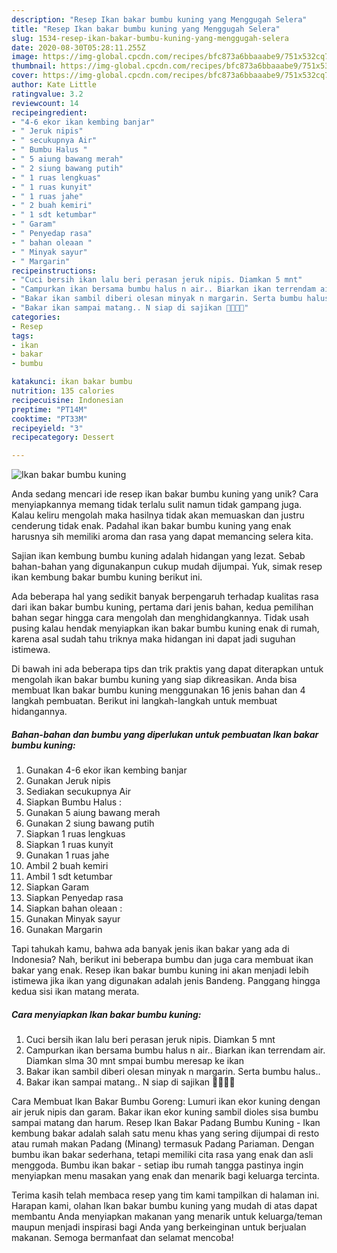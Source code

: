 ```yaml
---
description: "Resep Ikan bakar bumbu kuning yang Menggugah Selera"
title: "Resep Ikan bakar bumbu kuning yang Menggugah Selera"
slug: 1534-resep-ikan-bakar-bumbu-kuning-yang-menggugah-selera
date: 2020-08-30T05:28:11.255Z
image: https://img-global.cpcdn.com/recipes/bfc873a6bbaaabe9/751x532cq70/ikan-bakar-bumbu-kuning-foto-resep-utama.jpg
thumbnail: https://img-global.cpcdn.com/recipes/bfc873a6bbaaabe9/751x532cq70/ikan-bakar-bumbu-kuning-foto-resep-utama.jpg
cover: https://img-global.cpcdn.com/recipes/bfc873a6bbaaabe9/751x532cq70/ikan-bakar-bumbu-kuning-foto-resep-utama.jpg
author: Kate Little
ratingvalue: 3.2
reviewcount: 14
recipeingredient:
- "4-6 ekor ikan kembing banjar"
- " Jeruk nipis"
- " secukupnya Air"
- " Bumbu Halus "
- " 5 aiung bawang merah"
- " 2 siung bawang putih"
- " 1 ruas lengkuas"
- " 1 ruas kunyit"
- " 1 ruas jahe"
- " 2 buah kemiri"
- " 1 sdt ketumbar"
- " Garam"
- " Penyedap rasa"
- " bahan oleaan "
- " Minyak sayur"
- " Margarin"
recipeinstructions:
- "Cuci bersih ikan lalu beri perasan jeruk nipis. Diamkan 5 mnt"
- "Campurkan ikan bersama bumbu halus n air.. Biarkan ikan terrendam air. Diamkan slma 30 mnt smpai bumbu meresap ke ikan"
- "Bakar ikan sambil diberi olesan minyak n margarin. Serta bumbu halus.."
- "Bakar ikan sampai matang.. N siap di sajikan 👍🏻👍🏻"
categories:
- Resep
tags:
- ikan
- bakar
- bumbu

katakunci: ikan bakar bumbu 
nutrition: 135 calories
recipecuisine: Indonesian
preptime: "PT14M"
cooktime: "PT33M"
recipeyield: "3"
recipecategory: Dessert

---
```



![Ikan bakar bumbu kuning](https://img-global.cpcdn.com/recipes/bfc873a6bbaaabe9/751x532cq70/ikan-bakar-bumbu-kuning-foto-resep-utama.jpg)

Anda sedang mencari ide resep ikan bakar bumbu kuning yang unik? Cara menyiapkannya memang tidak terlalu sulit namun tidak gampang juga. Kalau keliru mengolah maka hasilnya tidak akan memuaskan dan justru cenderung tidak enak. Padahal ikan bakar bumbu kuning yang enak harusnya sih memiliki aroma dan rasa yang dapat memancing selera kita.

Sajian ikan kembung bumbu kuning adalah hidangan yang lezat. Sebab bahan-bahan yang digunakanpun cukup mudah dijumpai. Yuk, simak resep ikan kembung bakar bumbu kuning berikut ini.

Ada beberapa hal yang sedikit banyak berpengaruh terhadap kualitas rasa dari ikan bakar bumbu kuning, pertama dari jenis bahan, kedua pemilihan bahan segar hingga cara mengolah dan menghidangkannya. Tidak usah pusing kalau hendak menyiapkan ikan bakar bumbu kuning enak di rumah, karena asal sudah tahu triknya maka hidangan ini dapat jadi suguhan istimewa.


Di bawah ini ada beberapa tips dan trik praktis yang dapat diterapkan untuk mengolah ikan bakar bumbu kuning yang siap dikreasikan. Anda bisa membuat Ikan bakar bumbu kuning menggunakan 16 jenis bahan dan 4 langkah pembuatan. Berikut ini langkah-langkah untuk membuat hidangannya.

<!--inarticleads1-->

##### Bahan-bahan dan bumbu yang diperlukan untuk pembuatan Ikan bakar bumbu kuning:

1. Gunakan 4-6 ekor ikan kembing banjar
1. Gunakan  Jeruk nipis
1. Sediakan  secukupnya Air
1. Siapkan  Bumbu Halus :
1. Gunakan  5 aiung bawang merah
1. Gunakan  2 siung bawang putih
1. Siapkan  1 ruas lengkuas
1. Siapkan  1 ruas kunyit
1. Gunakan  1 ruas jahe
1. Ambil  2 buah kemiri
1. Ambil  1 sdt ketumbar
1. Siapkan  Garam
1. Siapkan  Penyedap rasa
1. Siapkan  bahan oleaan :
1. Gunakan  Minyak sayur
1. Gunakan  Margarin


Tapi tahukah kamu, bahwa ada banyak jenis ikan bakar yang ada di Indonesia? Nah, berikut ini beberapa bumbu dan juga cara membuat ikan bakar yang enak. Resep ikan bakar bumbu kuning ini akan menjadi lebih istimewa jika ikan yang digunakan adalah jenis Bandeng. Panggang hingga kedua sisi ikan matang merata. 

<!--inarticleads2-->

##### Cara menyiapkan Ikan bakar bumbu kuning:

1. Cuci bersih ikan lalu beri perasan jeruk nipis. Diamkan 5 mnt
1. Campurkan ikan bersama bumbu halus n air.. Biarkan ikan terrendam air. Diamkan slma 30 mnt smpai bumbu meresap ke ikan
1. Bakar ikan sambil diberi olesan minyak n margarin. Serta bumbu halus..
1. Bakar ikan sampai matang.. N siap di sajikan 👍🏻👍🏻


Cara Membuat Ikan Bakar Bumbu Goreng: Lumuri ikan ekor kuning dengan air jeruk nipis dan garam. Bakar ikan ekor kuning sambil dioles sisa bumbu sampai matang dan harum. Resep Ikan Bakar Padang Bumbu Kuning - Ikan kembung bakar adalah salah satu menu khas yang sering dijumpai di resto atau rumah makan Padang (Minang) termasuk Padang Pariaman. Dengan bumbu ikan bakar sederhana, tetapi memiliki cita rasa yang enak dan asli menggoda. Bumbu ikan bakar - setiap ibu rumah tangga pastinya ingin menyiapkan menu masakan yang enak dan menarik bagi keluarga tercinta. 

Terima kasih telah membaca resep yang tim kami tampilkan di halaman ini. Harapan kami, olahan Ikan bakar bumbu kuning yang mudah di atas dapat membantu Anda menyiapkan makanan yang menarik untuk keluarga/teman maupun menjadi inspirasi bagi Anda yang berkeinginan untuk berjualan makanan. Semoga bermanfaat dan selamat mencoba!
